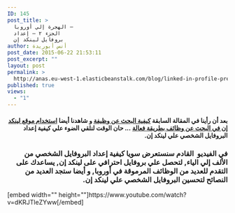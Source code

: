 ```yaml
---
ID: 145
post_title: >
  الهجرة إلي أوروبا –
  الجزء ٢ – إعداد
  بروفايل لينكد إن
author: أنس أبوريدة
post_date: 2015-06-22 21:53:11
post_excerpt: ""
layout: post
permalink: >
  http://anas.eu-west-1.elasticbeanstalk.com/blog/linked-in-profile-preperation/
published: true
views:
  - "1"
---
```

<h4 dir="rtl">بعد أن رأينا في المقالة السابقة <a href="http://anasfullstack.com/blog/%d8%a7%d9%84%d8%a8%d8%ad%d8%ab-%d8%b9%d9%86-%d9%88%d8%b8%d9%8a%d9%81%d8%a9-%d9%81%d9%8a-%d8%a3%d9%88%d8%b1%d9%88%d8%a8%d8%a7/" target="_blank">كيفية البحث عن وظيفة</a>&nbsp;و شاهدنا أيضا <a href="https://www.youtube.com/watch?v=04zU7gZwfEM" target="_blank">استخدام موقع لينكد إن في البحث عن وظائف بطريقة فعالة</a> ... حان الوقت لنلقي الضوء علي كيفية إعداد البروفايل الشخصي علي لينكد إن.</h4>
<h3 dir="rtl">في الفيديو &nbsp;القادم سنستعرض سويا كيفية إعداد البروفايل الشخصي من الألف إلي الياء,&nbsp;لتحصل علي بروفايل احترافي على لينكد إن,&nbsp;يساعدك على التقدم للعديد من الوظائف المرموقة في أوروبا,&nbsp;و أيضا ستجد العديد من النصائح لتحسين البروفايل الشخصي علي لينكد إن.</h3>
[embed width="" height=""]https://www.youtube.com/watch?v=dKRJTleZYww[/embed]
